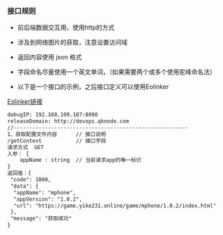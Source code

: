 ### 接口规则
- 前后端数据交互用，使用http的方式

- 涉及到网络图片的获取，注意设置访问域

- 返回内容使用 json 格式

- 字段命名尽量使用一个英文单词，（如果需要两个或多个使用驼峰命名法）

- 以下是一个接口的示例，之后接口定义可以使用Eolinker

[Eolinker链接](https://www.eolinker.com/#/share/index?shareCode=Q1BiTA)

```handlebars
debugIP: 192.168.199.107:8090
releaseDomain: http://devops.qknode.com
//--------------------------------------------------------
1、获取配置文件内容      // 接口说明
/getContext           // 接口字段
请求方式  GET
入参： {
	appName : string  // 当前请求app的唯一标识
}
返回值：{
 "code": 1000,
 "data": {
  "appName": "mphone",
  "appVersion": "1.0.2",
  "url": "https://game.yike231.online/game/mphone/1.0.2/index.html"
 },
 "message": "获取成功"
}
```
